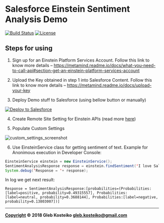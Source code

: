 # Salesforce Einstein Sentiment Analysis Demo

[![Build Status](https://travis-ci.org/gleb-kosteiko/salesforce-einstein-sentiment-analysis.svg?branch=master)](https://travis-ci.org/gleb-kosteiko/salesforce-einstein-sentiment-analysis)
[![License](https://img.shields.io/badge/License-MIT-brightgreen.svg)](https://raw.githubusercontent.com/gleb-kosteiko/salesforce-einstein-sentiment-analysis/master/copying.txt)


## Steps for using
1. Sign up for an Einstein Platform Services Account. Follow this link to know more details – https://metamind.readme.io/docs/what-you-need-to-call-api#section-get-an-einstein-platform-services-account

2. Upload the Key obtained in step 1 into Salesforce Content. Follow this link to know more details – https://metamind.readme.io/docs/upload-your-key

3. Deploy Demo stuff to Salesforce (using bellow button or manually)

<a href="https://githubsfdeploy.herokuapp.com/?owner=last-khajiit&repo=salesforce-einstein-sentiment-analysis"><img alt="Deploy to Salesforce" src="https://raw.githubusercontent.com/afawcett/githubsfdeploy/master/src/main/webapp/resources/img/deploy.png"></a>

4. Create Remote Site Setting for Einstein APIs (read more [here](https://metamind.readme.io/docs/apex-qs-create-remote-site))

5. Populate Custom Settings

![custom_settings_screenshot](https://raw.githubusercontent.com/last-khajiit/salesforce-einstein-sentiment-analysis/master/img/custom%20settings.png)

6. Use EinsteinService class for getting sentiment of text. Example for Anonimous execution in Developer Console:

```java
EinsteinService einstein = new EinsteinService();
SentimentAnalysisResponse response = einstein.findSentiment('I love Salesforce!');
System.debug('Response = '+ response);
```
In log we get next result:

```
Response = SentimentAnalysisResponse:[probabilities=(Probabilities:[label=positive, probability=0.49315557], Probabilities:[label=neutral, probability=0.3688144], Probabilities:[label=negative, probability=0.13803007])]
```

---

**[Copyright](https://github.com/last-khajiit/salesforce-einstein-sentiment-analysis/blob/master/LICENSE) © 2018 Gleb Kosteiko <gleb.kosteiko@gmail.com>**
